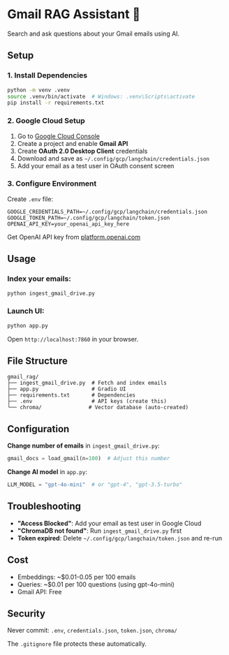 # Gmail RAG Assistant 📧

Search and ask questions about your Gmail emails using AI.

## Setup

### 1. Install Dependencies

```bash
python -m venv .venv
source .venv/bin/activate  # Windows: .venv\Scripts\activate
pip install -r requirements.txt
```

### 2. Google Cloud Setup

1. Go to [Google Cloud Console](https://console.cloud.google.com)
2. Create a project and enable **Gmail API**
3. Create **OAuth 2.0 Desktop Client** credentials
4. Download and save as `~/.config/gcp/langchain/credentials.json`
5. Add your email as a test user in OAuth consent screen

### 3. Configure Environment

Create `.env` file:

```env
GOOGLE_CREDENTIALS_PATH=~/.config/gcp/langchain/credentials.json
GOOGLE_TOKEN_PATH=~/.config/gcp/langchain/token.json
OPENAI_API_KEY=your_openai_api_key_here
```

Get OpenAI API key from [platform.openai.com](https://platform.openai.com/api-keys)

## Usage

### Index your emails:
```bash
python ingest_gmail_drive.py
```

### Launch UI:
```bash
python app.py
```

Open `http://localhost:7860` in your browser.

## File Structure

```
gmail_rag/
├── ingest_gmail_drive.py  # Fetch and index emails
├── app.py                 # Gradio UI
├── requirements.txt       # Dependencies
├── .env                   # API keys (create this)
└── chroma/               # Vector database (auto-created)
```

## Configuration

**Change number of emails** in `ingest_gmail_drive.py`:
```python
gmail_docs = load_gmail(n=100)  # Adjust this number
```

**Change AI model** in `app.py`:
```python
LLM_MODEL = "gpt-4o-mini"  # or "gpt-4", "gpt-3.5-turbo"
```

## Troubleshooting

- **"Access Blocked"**: Add your email as test user in Google Cloud
- **"ChromaDB not found"**: Run `ingest_gmail_drive.py` first
- **Token expired**: Delete `~/.config/gcp/langchain/token.json` and re-run

## Cost

- Embeddings: ~$0.01-0.05 per 100 emails
- Queries: ~$0.01 per 100 questions (using gpt-4o-mini)
- Gmail API: Free

## Security

Never commit: `.env`, `credentials.json`, `token.json`, `chroma/`

The `.gitignore` file protects these automatically.